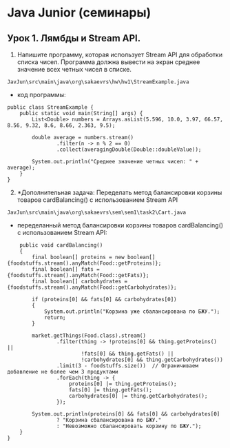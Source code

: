 # Java Junior (семинары)
## Урок 1. Лямбды и Stream API.

1. Напишите программу, которая использует Stream API для обработки списка чисел. 
Программа должна вывести на экран среднее значение всех четных чисел в списке.
```
JavJun\src\main\java\org\sakaevrs\hw\hw1\StreamExample.java
```
- код программы:
```
public class StreamExample {
    public static void main(String[] args) {
        List<Double> numbers = Arrays.asList(5.596, 10.0, 3.97, 66.57, 8.56, 9.32, 8.6, 8.66, 2.363, 9.5);

        double average = numbers.stream()
                .filter(n -> n % 2 == 0)
                .collect(averagingDouble(Double::doubleValue));

        System.out.println("Среднее значение четных чисел: " + average);
    }
}
```
2. *Дополнительная задача: Переделать метод балансировки корзины товаров cardBalancing() 
с использованием Stream API
```
JavJun\src\main\java\org\sakaevrs\sem\sem1\task2\Cart.java
```
- переделанный метод балансировки корзины товаров cardBalancing() с использованием Stream API:
```
    public void cardBalancing()
    {
        final boolean[] proteins = new boolean[]{foodstuffs.stream().anyMatch(Food::getProteins)};
        final boolean[] fats = {foodstuffs.stream().anyMatch(Food::getFats)};
        final boolean[] carbohydrates = {foodstuffs.stream().anyMatch(Food::getCarbohydrates)};

        if (proteins[0] && fats[0] && carbohydrates[0])
        {
            System.out.println("Корзина уже сбалансирована по БЖУ.");
            return;
        }

        market.getThings(Food.class).stream()
                .filter(thing -> !proteins[0] && thing.getProteins() ||
                        !fats[0] && thing.getFats() ||
                        !carbohydrates[0] && thing.getCarbohydrates())
                .limit(3 - foodstuffs.size())  // Ограничиваем добавление не более чем 3 продуктами
                .forEach(thing -> {
                    proteins[0] |= thing.getProteins();
                    fats[0] |= thing.getFats();
                    carbohydrates[0] |= thing.getCarbohydrates();
                });

        System.out.println(proteins[0] && fats[0] && carbohydrates[0]
                ? "Корзина сбалансирована по БЖУ."
                : "Невозможно сбалансировать корзину по БЖУ.");
    }
}
```